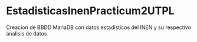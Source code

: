 # EstadisticasInenPracticum2UTPL
Creacion de BBDD MariaDB con datos estadisticos del INEN y su respectivo analisis de datos
